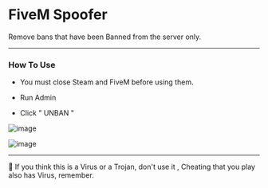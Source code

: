 # FiveM Spoofer 
Remove bans that have been Banned from the server only.

***

### How To Use

- You must close Steam and FiveM before using them.

- Run Admin 

- Click " UNBAN " 


![image](https://user-images.githubusercontent.com/94861415/146951381-588ddb17-fe7c-4d75-929b-a478d2e8fa6e.png)

![image](https://user-images.githubusercontent.com/94861415/146951671-e08676f5-4308-4979-b7f6-6f9c7b472f7c.png)




***


📌  If you think this is a Virus or a Trojan, don't use it , Cheating that you play also has Virus, remember.


